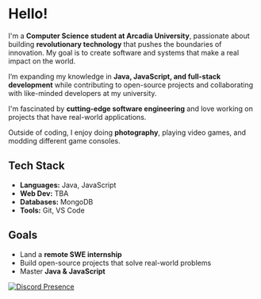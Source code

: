 # Hello!

I'm a **Computer Science student at Arcadia University**, passionate about building **revolutionary technology** that pushes the boundaries of innovation. My goal is to create software and systems that make a real impact on the world.  

I’m expanding my knowledge in **Java, JavaScript, and full-stack development** while contributing to open-source projects and collaborating with like-minded developers at my university.  

I'm fascinated by **cutting-edge software engineering** and love working on projects that have real-world applications.  

Outside of coding, I enjoy doing **photography**, playing video games, and modding different game consoles.  

## Tech Stack  
- **Languages:** Java, JavaScript  
- **Web Dev:** TBA  
- **Databases:** MongoDB  
- **Tools:** Git, VS Code  

## Goals  
- Land a **remote SWE internship**  
- Build open-source projects that solve real-world problems  
- Master **Java & JavaScript**  

[![Discord Presence](https://lanyard.cnrad.dev/api/467760650626531331)](https://discord.com/users/467760650626531331)  
